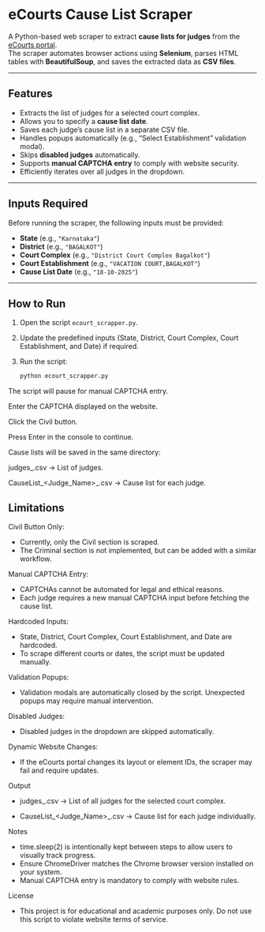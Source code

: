 # eCourts Cause List Scraper

A Python-based web scraper to extract **cause lists for judges** from the [eCourts portal](https://services.ecourts.gov.in/ecourtindia_v6/?p=cause_list/).  
The scraper automates browser actions using **Selenium**, parses HTML tables with **BeautifulSoup**, and saves the extracted data as **CSV files**.

---

## Features

- Extracts the list of judges for a selected court complex.
- Allows you to specify a **cause list date**.
- Saves each judge’s cause list in a separate CSV file.
- Handles popups automatically (e.g., “Select Establishment” validation modal).
- Skips **disabled judges** automatically.
- Supports **manual CAPTCHA entry** to comply with website security.
- Efficiently iterates over all judges in the dropdown.

---

## Inputs Required

Before running the scraper, the following inputs must be provided:

- **State** (e.g., `"Karnataka"`)
- **District** (e.g., `"BAGALKOT"`)
- **Court Complex** (e.g., `"District Court Complex Bagalkot"`)
- **Court Establishment** (e.g., `"VACATION COURT,BAGALKOT"`)
- **Cause List Date** (e.g., `"18-10-2025"`)

---

## How to Run

1. Open the script `ecourt_scrapper.py`.
2. Update the predefined inputs (State, District, Court Complex, Court Establishment, and Date) if required.
3. Run the script:

   ```bash
   python ecourt_scrapper.py

The script will pause for manual CAPTCHA entry.

Enter the CAPTCHA displayed on the website.

Click the Civil button.

Press Enter in the console to continue.

Cause lists will be saved in the same directory:

judges_<YYYY-MM-DD>.csv → List of judges.

CauseList_<Judge_Name>_<Date>.csv → Cause list for each judge.

## Limitations

Civil Button Only:

- Currently, only the Civil section is scraped.
- The Criminal section is not implemented, but can be added with a similar workflow.

Manual CAPTCHA Entry:

- CAPTCHAs cannot be automated for legal and ethical reasons.
- Each judge requires a new manual CAPTCHA input before fetching the cause list.

Hardcoded Inputs:

- State, District, Court Complex, Court Establishment, and Date are hardcoded.
- To scrape different courts or dates, the script must be updated manually.

Validation Popups:

- Validation modals are automatically closed by the script. Unexpected popups may require manual intervention.

Disabled Judges:
- Disabled judges in the dropdown are skipped automatically.

Dynamic Website Changes:
- If the eCourts portal changes its layout or element IDs, the scraper may fail and require    updates.

Output

- judges_<YYYY-MM-DD>.csv → List of all judges for the selected court complex.

- CauseList_<Judge_Name>_<Date>.csv → Cause list for each judge individually.

Notes

- time.sleep(2) is intentionally kept between steps to allow users to visually track progress.
- Ensure ChromeDriver matches the Chrome browser version installed on your system.
- Manual CAPTCHA entry is mandatory to comply with website rules.

License

- This project is for educational and academic purposes only. Do not use this script to violate website terms of service.
 

